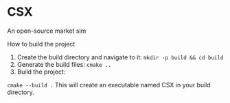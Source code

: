 # CSX
An open-source market sim


How to build the project

1. Create the build directory and navigate to it:
`mkdir -p build && cd build`
2. Generate the build files:
`cmake ..`
3. Build the project:

`cmake --build .`
This will create an executable named CSX in your build directory.